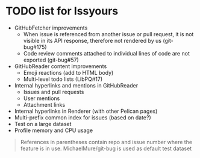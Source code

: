 # TODO list for Issyours

- GitHubFetcher improvements
    - When issue is referenced from another issue or pull request, it is not
      visible in its API response, therefore not rendered by us (git-bug#175)
    - Code review comments attached to individual lines of code are not
      exported (git-bug#57)
- GitHubReader content improvements
    - Emoji reactions (add to HTML body)
    - Multi-level todo lists (LibPQ#17)
- Internal hyperlinks and mentions in GitHubReader
    - Issues and pull requests
    - User mentions
    - Attachment links
- Internal hyperlinks in Renderer (with other Pelican pages)
- Multi-prefix common index for issues (based on date?)
- Test on a large dataset
- Profile memory and CPU usage

> References in parentheses contain repo and issue number where the feature is
> in use. MichaelMure/git-bug is used as default test dataset
